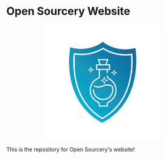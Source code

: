 # Open Sourcery Website

<p align="center"> 
    <img src="images/open_sourcery.png" width=300>
</p>

This is the repository for Open Sourcery's website!
